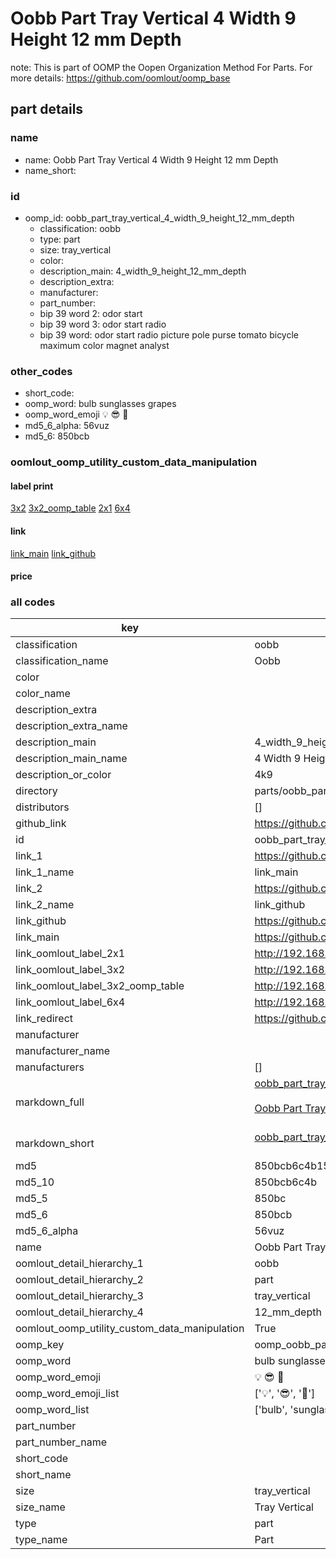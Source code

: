 # Oobb Part Tray Vertical 4 Width 9 Height 12 mm Depth  

note: This is part of OOMP the Oopen Organization Method For Parts. For more details: https://github.com/oomlout/oomp_base

##  part details
  







### name
* name: Oobb Part Tray Vertical 4 Width 9 Height 12 mm Depth
* name_short: 
### id
* oomp_id: oobb_part_tray_vertical_4_width_9_height_12_mm_depth
  * classification: oobb
  * type: part
  * size: tray_vertical
  * color: 
  * description_main: 4_width_9_height_12_mm_depth
  * description_extra: 
  * manufacturer: 
  * part_number: 
  * bip 39 word 2: odor start
  * bip 39 word 3: odor start radio
  * bip 39 word: odor start radio picture pole purse tomato bicycle maximum color magnet analyst

### other_codes
* short_code: 
* oomp_word: bulb sunglasses grapes
* oomp_word_emoji :bulb: :sunglasses: :grapes:
* md5_6_alpha: 56vuz
* md5_6: 850bcb






### oomlout_oomp_utility_custom_data_manipulation
#### label print
[3x2](http://192.168.1.245:1112/?label=oomp%2056vuz)
[3x2_oomp_table](http://192.168.1.108:1112/?label=oomp%2056vuz)
[2x1](http://192.168.1.242:1112/?label=oomp%2056vuz)
[6x4](http://192.168.1.55:1112/?label=oomp%2056vuz)    

#### link

[link_main](https://github.com/oomlout/oomlout_oomp_version_1_messy/tree/main/parts/oobb_part_tray_vertical_4_width_9_height_12_mm_depth) [link_github](https://github.com/oomlout/oomlout_oomp_version_1_messy/tree/main/parts/oobb_part_tray_vertical_4_width_9_height_12_mm_depth)                             

#### price







### all codes 
| key | value |  
| --- | --- |  
| classification | oobb |  
| classification_name | Oobb |  
| color |  |  
| color_name |  |  
| description_extra |  |  
| description_extra_name |  |  
| description_main | 4_width_9_height_12_mm_depth |  
| description_main_name | 4 Width 9 Height 12 mm Depth |  
| description_or_color | 4k9 |  
| directory | parts/oobb_part_tray_vertical_4_width_9_height_12_mm_depth |  
| distributors | [] |  
| github_link | https://github.com/oomlout/oomlout_oomp_part_src/tree/main/parts/oobb_part_tray_vertical_4_width_9_height_12_mm_depth |  
| id | oobb_part_tray_vertical_4_width_9_height_12_mm_depth |  
| link_1 | https://github.com/oomlout/oomlout_oomp_version_1_messy/tree/main/parts/oobb_part_tray_vertical_4_width_9_height_12_mm_depth |  
| link_1_name | link_main |  
| link_2 | https://github.com/oomlout/oomlout_oomp_version_1_messy/tree/main/parts/oobb_part_tray_vertical_4_width_9_height_12_mm_depth |  
| link_2_name | link_github |  
| link_github | https://github.com/oomlout/oomlout_oomp_version_1_messy/tree/main/parts/oobb_part_tray_vertical_4_width_9_height_12_mm_depth |  
| link_main | https://github.com/oomlout/oomlout_oomp_version_1_messy/tree/main/parts/oobb_part_tray_vertical_4_width_9_height_12_mm_depth |  
| link_oomlout_label_2x1 | http://192.168.1.242:1112/?label=oomp%2056vuz |  
| link_oomlout_label_3x2 | http://192.168.1.245:1112/?label=oomp%2056vuz |  
| link_oomlout_label_3x2_oomp_table | http://192.168.1.108:1112/?label=oomp%2056vuz |  
| link_oomlout_label_6x4 | http://192.168.1.55:1112/?label=oomp%2056vuz |  
| link_redirect | https://github.com/oomlout/oomlout_oomp_version_1_messy/tree/main/parts/oobb_part_tray_vertical_4_width_9_height_12_mm_depth |  
| manufacturer |  |  
| manufacturer_name |  |  
| manufacturers | [] |  
| markdown_full | [oobb_part_tray_vertical_4_width_9_height_12_mm_depth](none)<br>[](none)<br>[Oobb Part Tray Vertical 4 Width 9 Height 12 Mm Depth](none)<br><br> |  
| markdown_short | [oobb_part_tray_vertical_4_width_9_height_12_mm_depth](none)<br><br> |  
| md5 | 850bcb6c4b15fc82ba53ca4561b52cc9 |  
| md5_10 | 850bcb6c4b |  
| md5_5 | 850bc |  
| md5_6 | 850bcb |  
| md5_6_alpha | 56vuz |  
| name | Oobb Part Tray Vertical 4 Width 9 Height 12 mm Depth |  
| oomlout_detail_hierarchy_1 | oobb |  
| oomlout_detail_hierarchy_2 | part |  
| oomlout_detail_hierarchy_3 | tray_vertical |  
| oomlout_detail_hierarchy_4 | 12_mm_depth |  
| oomlout_oomp_utility_custom_data_manipulation | True |  
| oomp_key | oomp_oobb_part_tray_vertical_4_width_9_height_12_mm_depth |  
| oomp_word | bulb sunglasses grapes |  
| oomp_word_emoji | :bulb: :sunglasses: :grapes: |  
| oomp_word_emoji_list | [':bulb:', ':sunglasses:', ':grapes:'] |  
| oomp_word_list | ['bulb', 'sunglasses', 'grapes'] |  
| part_number |  |  
| part_number_name |  |  
| short_code |  |  
| short_name |  |  
| size | tray_vertical |  
| size_name | Tray Vertical |  
| type | part |  
| type_name | Part |  
